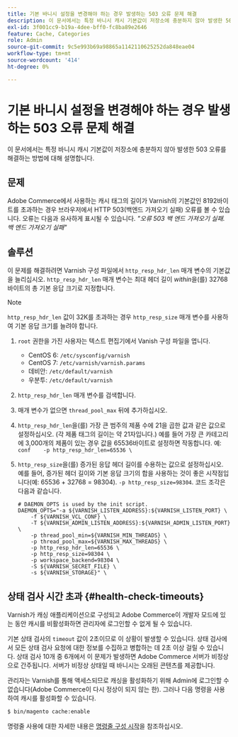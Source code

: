 ```yaml
---
title: 기본 바니시 설정을 변경해야 하는 경우 발생하는 503 오류 문제 해결
description: 이 문서에서는 특정 바니시 캐시 기본값이 저장소에 충분하지 않아 발생한 503 오류를 해결하는 방법에 대해 설명합니다.
exl-id: 3f001cc9-b19a-4dee-bff0-fc8ba89e2646
feature: Cache, Categories
role: Admin
source-git-commit: 9c5e993b69a98865a1142110625252da848eae04
workflow-type: tm+mt
source-wordcount: '414'
ht-degree: 0%

---
```


# 기본 바니시 설정을 변경해야 하는 경우 발생하는 503 오류 문제 해결

이 문서에서는 특정 바니시 캐시 기본값이 저장소에 충분하지 않아 발생한 503 오류를 해결하는 방법에 대해 설명합니다.

## 문제

Adobe Commerce에서 사용하는 캐시 태그의 길이가 Varnish의 기본값인 8192바이트를 초과하는 경우 브라우저에서 HTTP 503(백엔드 가져오기 실패) 오류를 볼 수 있습니다. 오류는 다음과 유사하게 표시될 수 있습니다. *&quot;오류 503 백 엔드 가져오기 실패. 백 엔드 가져오기 실패&quot;*

## 솔루션

이 문제를 해결하려면 Varnish 구성 파일에서 `http_resp_hdr_len` 매개 변수의 기본값을 늘리십시오. `http_resp_hdr_len` 매개 변수는 최대 헤더 길이 *within*&#x200B;을(를) 32768바이트의 총 기본 응답 크기로 지정합니다.

>[!NOTE]
>
>`http_resp_hdr_len` 값이 32K를 초과하는 경우 `http_resp_size` 매개 변수를 사용하여 기본 응답 크기를 늘려야 합니다.

1. `root` 권한을 가진 사용자는 텍스트 편집기에서 Vanish 구성 파일을 엽니다.
   * CentOS 6: `/etc/sysconfig/varnish`
   * CentOS 7: `/etc/varnish/varnish.params`
   * 데비안: `/etc/default/varnish`
   * 우분투: `/etc/default/varnish`
1. `http_resp_hdr_len` 매개 변수를 검색합니다.
1. 매개 변수가 없으면 `thread_pool_max` 뒤에 추가하십시오.
1. `http_resp_hdr_len`을(를) 가장 큰 범주의 제품 수에 21을 곱한 값과 같은 값으로 설정하십시오. (각 제품 태그의 길이는 약 21자입니다.)    예를 들어 가장 큰 카테고리에 3,000개의 제품이 있는 경우 값을 65536바이트로 설정하면 작동합니다.    예:    ```conf    -p http_resp_hdr_len=65536 \    ```
1. `http_resp_size`을(를) 증가된 응답 헤더 길이를 수용하는 값으로 설정하십시오.    예를 들어, 증가된 헤더 길이와 기본 응답 크기의 합을 사용하는 것이 좋은 시작점입니다(예: 65536 + 32768 = 98304). `-p http_resp_size=98304`. 코드 조각은 다음과 같습니다.

   ```
   # DAEMON_OPTS is used by the init script.
   DAEMON_OPTS="-a ${VARNISH_LISTEN_ADDRESS}:${VARNISH_LISTEN_PORT} \
       -f ${VARNISH_VCL_CONF} \
       -T ${VARNISH_ADMIN_LISTEN_ADDRESS}:${VARNISH_ADMIN_LISTEN_PORT} \
       -p thread_pool_min=${VARNISH_MIN_THREADS} \
       -p thread_pool_max=${VARNISH_MAX_THREADS} \
       -p http_resp_hdr_len=65536 \
       -p http_resp_size=98304 \
       -p workspace_backend=98304 \
       -S ${VARNISH_SECRET_FILE} \
       -s ${VARNISH_STORAGE}" \
   ```

## 상태 검사 시간 초과 {#health-check-timeouts}

Varnish가 캐싱 애플리케이션으로 구성되고 Adobe Commerce이 개발자 모드에 있는 동안 캐시를 비활성화하면 관리자에 로그인할 수 없게 될 수 있습니다.

기본 상태 검사의 `timeout` 값이 2초이므로 이 상황이 발생할 수 있습니다. 상태 검사에서 모든 상태 검사 요청에 대한 정보를 수집하고 병합하는 데 2초 이상 걸릴 수 있습니다. 상태 검사 10개 중 6개에서 이 문제가 발생하면 Adobe Commerce 서버가 비정상으로 간주됩니다. 서버가 비정상 상태일 때 바니시는 오래된 콘텐츠를 제공합니다.

관리자는 Varnish를 통해 액세스되므로 캐싱을 활성화하기 위해 Admin에 로그인할 수 없습니다(Adobe Commerce이 다시 정상이 되지 않는 한). 그러나 다음 명령을 사용하여 캐시를 활성화할 수 있습니다.

```bash
$ bin/magento cache:enable
```

명령줄 사용에 대한 자세한 내용은 [명령줄 구성 시작](https://devdocs.magento.com/guides/v2.3/config-guide/cli/config-cli-subcommands.html)을 참조하십시오.
